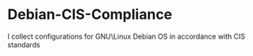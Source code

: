 # Debian-CIS-Compliance
I collect configurations for GNU\Linux Debian OS in accordance with CIS standards
